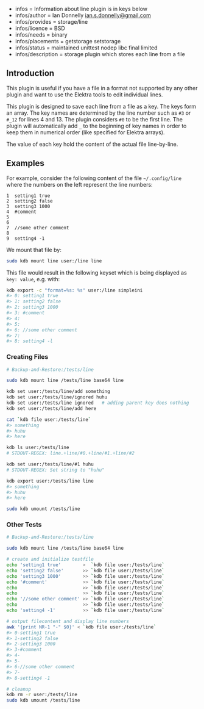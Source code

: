 - infos = Information about line plugin is in keys below
- infos/author = Ian Donnelly <ian.s.donnelly@gmail.com>
- infos/provides = storage/line
- infos/licence = BSD
- infos/needs = binary
- infos/placements = getstorage setstorage
- infos/status = maintained unittest nodep libc final limited
- infos/description = storage plugin which stores each line from a file

## Introduction

This plugin is useful if you have a file in a format not supported
by any other plugin and want to use the Elektra tools to edit
individual lines.

This plugin is designed to save each line from a file as a key.
The keys form an array. The key names are determined by the
line number such as `#3` or `#_12` for lines 4 and 13.
The plugin considers `#0` to be the first line.
The plugin will automatically add `_` to the beginning
of key names in order to keep them in numerical order (like specified
for Elektra arrays).

The value of each key hold the content of the actual file line-by-line.

## Examples

For example, consider the following content of the file `~/.config/line` where the
numbers on the left represent the line numbers:

```
1  setting1 true
2  setting2 false
3  setting3 1000
4  #comment
5
6
7  //some other comment
8
9  setting4 -1
```

We mount that file by:

```bash
sudo kdb mount line user:/line line
```

This file would result in the following keyset which is being displayed as
`key: value`, e.g. with:

```bash
kdb export -c "format=%s: %s" user:/line simpleini
#> 0: setting1 true
#> 1: setting2 false
#> 2: setting3 1000
#> 3: #comment
#> 4:
#> 5:
#> 6: //some other comment
#> 7:
#> 8: setting4 -l
```

### Creating Files

```sh
# Backup-and-Restore:/tests/line

sudo kdb mount line /tests/line base64 line

kdb set user:/tests/line/add something
kdb set user:/tests/line/ignored huhu
kdb set user:/tests/line ignored   # adding parent key does nothing
kdb set user:/tests/line/add here

cat `kdb file user:/tests/line`
#> something
#> huhu
#> here

kdb ls user:/tests/line
# STDOUT-REGEX: line.+line/#0.+line/#1.+line/#2

kdb set user:/tests/line/#1 huhu
# STDOUT-REGEX: Set string to "huhu"

kdb export user:/tests/line line
#> something
#> huhu
#> here

sudo kdb umount /tests/line
```

### Other Tests

```sh
# Backup-and-Restore:/tests/line

sudo kdb mount line /tests/line base64 line

# create and initialize testfile
echo 'setting1 true'        >  `kdb file user:/tests/line`
echo 'setting2 false'       >> `kdb file user:/tests/line`
echo 'setting3 1000'        >> `kdb file user:/tests/line`
echo '#comment'             >> `kdb file user:/tests/line`
echo                        >> `kdb file user:/tests/line`
echo                        >> `kdb file user:/tests/line`
echo '//some other comment' >> `kdb file user:/tests/line`
echo                        >> `kdb file user:/tests/line`
echo 'setting4 -1'          >> `kdb file user:/tests/line`

# output filecontent and display line numbers
awk '{print NR-1 "-" $0}' < `kdb file user:/tests/line`
#> 0-setting1 true
#> 1-setting2 false
#> 2-setting3 1000
#> 3-#comment
#> 4-
#> 5-
#> 6-//some other comment
#> 7-
#> 8-setting4 -1

# cleanup
kdb rm -r user:/tests/line
sudo kdb umount /tests/line
```
